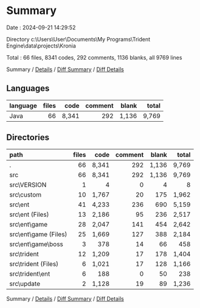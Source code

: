 # Summary

Date : 2024-09-21 14:29:52

Directory c:\\Users\\User\\Documents\\My Programs\\Trident Engine\\data\\projects\\Kronia

Total : 66 files,  8341 codes, 292 comments, 1136 blanks, all 9769 lines

Summary / [Details](details.md) / [Diff Summary](diff.md) / [Diff Details](diff-details.md)

## Languages
| language | files | code | comment | blank | total |
| :--- | ---: | ---: | ---: | ---: | ---: |
| Java | 66 | 8,341 | 292 | 1,136 | 9,769 |

## Directories
| path | files | code | comment | blank | total |
| :--- | ---: | ---: | ---: | ---: | ---: |
| . | 66 | 8,341 | 292 | 1,136 | 9,769 |
| src | 66 | 8,341 | 292 | 1,136 | 9,769 |
| src\\VERSION | 1 | 4 | 0 | 4 | 8 |
| src\\custom | 10 | 1,767 | 20 | 175 | 1,962 |
| src\\ent | 41 | 4,233 | 236 | 690 | 5,159 |
| src\\ent (Files) | 13 | 2,186 | 95 | 236 | 2,517 |
| src\\ent\\game | 28 | 2,047 | 141 | 454 | 2,642 |
| src\\ent\\game (Files) | 25 | 1,669 | 127 | 388 | 2,184 |
| src\\ent\\game\\boss | 3 | 378 | 14 | 66 | 458 |
| src\\trident | 12 | 1,209 | 17 | 178 | 1,404 |
| src\\trident (Files) | 6 | 1,021 | 17 | 128 | 1,166 |
| src\\trident\\ent | 6 | 188 | 0 | 50 | 238 |
| src\\update | 2 | 1,128 | 19 | 89 | 1,236 |

Summary / [Details](details.md) / [Diff Summary](diff.md) / [Diff Details](diff-details.md)